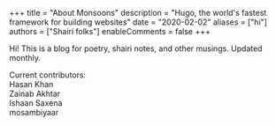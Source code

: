 +++
title = "About Monsoons"
description = "Hugo, the world's fastest framework for building websites"
date = "2020-02-02"
aliases = ["hi"]
authors = ["Shairi folks"]
enableComments = false
+++

Hi! This is a blog for poetry, shairi notes, and other musings. Updated monthly. 

Current contributors: \
Hasan Khan \
Zainab Akhtar \
Ishaan Saxena \
mosambiyaar 

